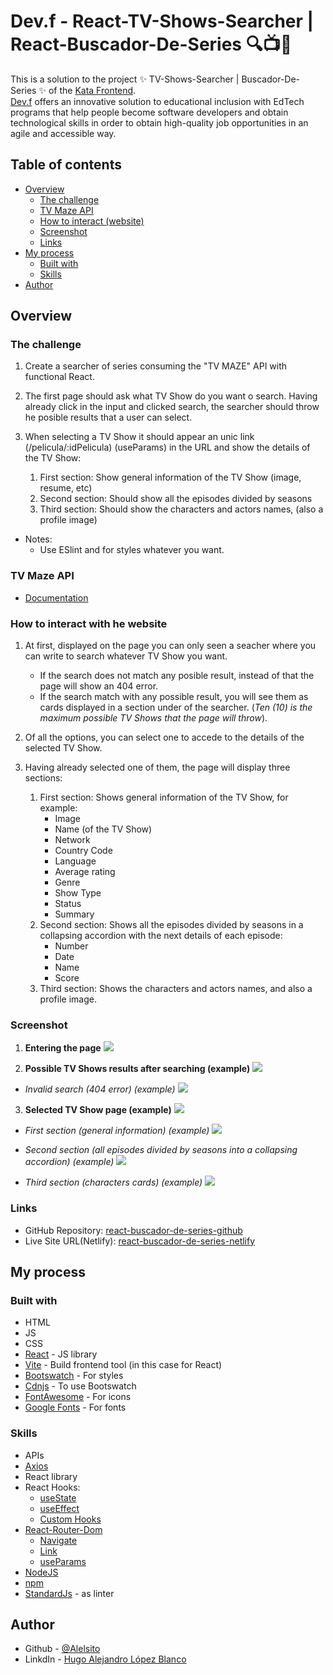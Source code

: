 # Dev.f - React-TV-Shows-Searcher | React-Buscador-De-Series 🔍📺🔎

This is a solution to the project ✨ TV-Shows-Searcher | Buscador-De-Series ✨ of the [Kata Frontend](https://www.devf.la/master/encoding/mx).\
[Dev.f](https://www.devf.la/) offers an innovative solution to educational inclusion with EdTech programs that help people become software developers and obtain technological skills in order to obtain high-quality job opportunities in an agile and accessible way. 

## Table of contents

- [Overview](#overview)
  - [The challenge](#the-challenge)
  - [TV Maze API](#tv-maze-api)
  - [How to interact (website)](#how-to-interact-with-he-website)
  - [Screenshot](#screenshot)
  - [Links](#links)
- [My process](#my-process)
  - [Built with](#built-with)
  - [Skills](#skills)
- [Author](#author)

## Overview

### The challenge

1. Create a searcher of series consuming the "TV MAZE" API with functional React.

2. The first page should ask what TV Show do you want o search. Having already click in the input and clicked search, the searcher should throw he posible results that a user can select.

1. When selecting a TV Show it should appear an unic link (/pelicula/:idPelicula) (useParams) in the URL and show the details of the TV Show:

    1. First section: Show general information of the TV Show (image, resume, etc)
    2. Second section: Should show all the episodes divided by seasons
    3. Third section: Should show the characters and actors names, (also a profile image)

* Notes:
    - Use ESlint and for styles whatever you want.

### TV Maze API

- [Documentation](https://www.tvmaze.com/api)

### How to interact with he website

1. At first, displayed on the page you can only seen a seacher where you can write to search whatever TV Show you want.

    - If the search does not match any posible result, instead of that the page will show an 404 error.
    - If the search match with any possible result, you will see them as cards displayed in a section under of the searcher. (*Ten (10) is the maximum possible TV Shows that the page will throw*).

2. Of all the options, you can select one to accede to the details of the selected TV Show.

3. Having already selected one of them, the page will display three sections:

    1. First section: Shows general information of the TV Show, for example:
        - Image
        - Name (of the TV Show)
        - Network
        - Country Code
        - Language
        - Average rating
        - Genre
        - Show Type
        - Status
        - Summary
    2. Second section: Shows all the episodes divided by seasons in a collapsing accordion with the next details of each episode:
        - Number
        - Date
        - Name
        - Score
    3. Third section: Shows the characters and actors names, and also a profile image.

### Screenshot

1. **Entering the page**
![](./src/assets/screenshots/Entering-the-page.png)

2. **Possible TV Shows results after searching (example)**
![](./src/assets/screenshots/Possible-tv-shows-search.png)

- *Invalid search (404 error) (example)*
![](./src/assets/screenshots/Invalid-search-404.png)

3. **Selected TV Show page (example)**
![](./src/assets/screenshots/Selected-tv-show-page.png)

- *First section (general information) (example)*
![](./src/assets/screenshots/First-section.png)

- *Second section (all episodes divided by seasons into a collapsing accordion) (example)*
![](./src/assets/screenshots/Second-section.png)

- *Third section (characters cards) (example)*
![](./src/assets/screenshots/Third-section.png)

### Links

- GitHub Repository: [react-buscador-de-series-github](https://github.com/Alelsito/react-buscador-de-series)
- Live Site URL(Netlify): [react-buscador-de-series-netlify](https://react-buscador-de-series.netlify.app/)

## My process

### Built with

- HTML
- JS
- CSS
- [React](https://reactjs.org/) - JS library
- [Vite](https://vitejs.dev/) - Build frontend tool (in this case for React)
- [Bootswatch](https://bootswatch.com/) - For styles
- [Cdnjs](https://cdnjs.com/libraries/bootswatch) - To use Bootswatch
- [FontAwesome](https://fontawesome.com/) - For icons
- [Google Fonts](https://fonts.google.com/) - For fonts

### Skills

- APIs
- [Axios](https://axios-http.com/docs/intro)
- React library
- React Hooks:
    - [useState](https://reactjs.org/docs/hooks-state.html)
    - [useEffect](https://reactjs.org/docs/hooks-effect.html)
    - [Custom Hooks](https://reactjs.org/docs/hooks-custom.html)
- [React-Router-Dom](https://reactrouter.com/en/main)
    - [Navigate](https://reactrouter.com/en/main/components/navigate)
    - [Link](https://reactrouter.com/en/main/components/link)
    - [useParams](https://reactrouter.com/en/main/hooks/use-params)
- [NodeJS](https://nodejs.org/en/)
- [npm](https://www.npmjs.com/)
- [StandardJs](https://standardjs.com/) - as linter

## Author

- Github - [@Alelsito](https://github.com/Alelsito)
- LinkdIn - [Hugo Alejandro López Blanco](https://www.linkedin.com/in/hugolopezblanco/)
